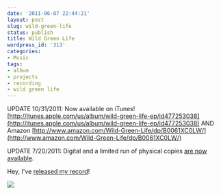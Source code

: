 ```yaml
---
date: '2011-06-07 22:44:21'
layout: post
slug: wild-green-life
status: publish
title: Wild Green Life
wordpress_id: '313'
categories:
- Music
tags:
- album
- projects
- recording
- wild green life
---
```


UPDATE 10/31/2011: Now available on iTunes! [http://itunes.apple.com/us/album/wild-green-life-ep/id477253038](http://itunes.apple.com/us/album/wild-green-life-ep/id477253038) AND Amazon [http://www.amazon.com/Wild-Green-Life/dp/B0061XC0LW/](http://www.amazon.com/Wild-Green-Life/dp/B0061XC0LW/)

UPDATE 7/20/2011: Digital and a limited run of physical copies [are now available](http://karlshouler.bandcamp.com/).

Hey, I've [released my record](http://www.nightdriverecords.com/)!

![](http://farm7.static.flickr.com/6001/5935414575_40b59eabec.jpg)
